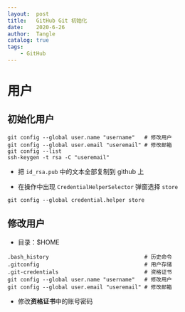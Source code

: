 ```yaml
---
layout:  post
title:   GitHub Git 初始化
date:    2020-6-26
author:  Tangle
catalog: true
tags:
    - GitHub
---
```


# 用户

## 初始化用户

```
git config --global user.name "username"   # 修改用户
git config --global user.email "useremail" # 修改邮箱
git config --list
ssh-keygen -t rsa -C "useremail"
```

- 把 `id_rsa.pub` 中的文本全部复制到 github 上

- 在操作中出现 `CredentialHelperSelector` 弹窗选择 `store`

```
git config --global credential.helper store
```

## 修改用户

- 目录：$HOME

```
.bash_history                              # 历史命令
.gitconfig                                 # 用户存储
.git-credentials                           # 资格证书
git config --global user.name "username"   # 修改用户
git config --global user.email "useremail" # 修改邮箱
```

- 修改**资格证书**中的账号密码
